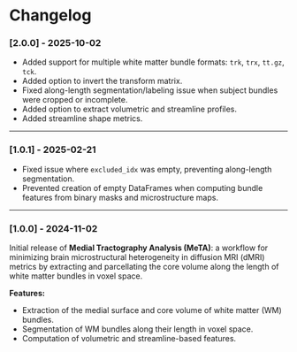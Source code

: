 # Changelog

### [2.0.0] - 2025-10-02
- Added support for multiple white matter bundle formats: `trk`, `trx`, `tt.gz`, `tck`.  
- Added option to invert the transform matrix.  
- Fixed along-length segmentation/labeling issue when subject bundles were cropped or incomplete.  
- Added option to extract volumetric and streamline profiles.  
- Added streamline shape metrics.

---

### [1.0.1] - 2025-02-21
- Fixed issue where `excluded_idx` was empty, preventing along-length segmentation.  
- Prevented creation of empty DataFrames when computing bundle features from binary masks and microstructure maps.  

---

### [1.0.0] - 2024-11-02
Initial release of **Medial Tractography Analysis (MeTA)**: a workflow for minimizing brain microstructural heterogeneity in diffusion MRI (dMRI) metrics by extracting and parcellating the core volume along the length of white matter bundles in voxel space.  

**Features:**  
- Extraction of the medial surface and core volume of white matter (WM) bundles.  
- Segmentation of WM bundles along their length in voxel space.  
- Computation of volumetric and streamline-based features.  
